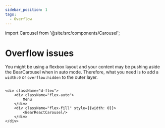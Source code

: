 ```yaml
---
sidebar_position: 1
tags:
  - Overflow
---
```


import Carousel from '@site/src/components/Carousel';


# Overflow issues

You might be using a flexbox layout and your content may be pushing aside the BearCarousel when in auto mode. Therefore, what you need is to add a `width:0` or `overflow:hidden` to the outer layer.

```tsx

<div className="d-flex">
    <div className="flex-auto">
        Menu
    </div>
    <div className="flex-fill" style={{width: 0}}>
        <BearReactCarousel/>
    </div>
</div>

```
